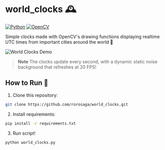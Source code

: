 # world_clocks 🕰️
[![Python](https://img.shields.io/badge/python-3670A0?style=for-the-badge&logo=python&logoColor=ffdd54)](https://www.python.org/)
[![OpenCV](https://img.shields.io/badge/opencv-%23006400.svg?style=for-the-badge&logo=opencv&logoColor=white)](https://opencv.org/)

Simple clocks made with OpenCV's drawing functions displaying realtime UTC times from important cities around the world 🌆

![World Clocks Demo](img/world_clocks.gif)

> **Note**
> The clocks update every second, with a dynamic static noise background that refreshes at 20 FPS!


## How to Run 🚀

1. Clone this repository:
```bash
git clone https://github.com/rorosaga/world_clocks.git
```

2. Install requirements:
```bash
pip install -r requirements.txt
```

3. Run script!
```bash
python world_clocks.py
```